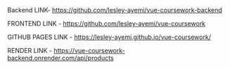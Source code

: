 Backend LINK- https://github.com/lesley-ayemi/vue-coursework-backend

FRONTEND LINK - https://github.com/lesley-ayemi/vue-coursework

GITHUB PAGES LINK - https://lesley-ayemi.github.io/vue-coursework/

RENDER LINK - https://vue-coursework-backend.onrender.com/api/products